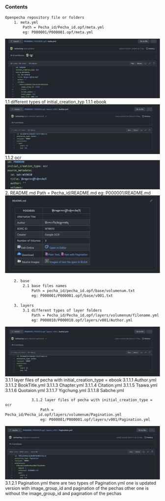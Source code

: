 ### Contents
    Openpecha repository file or folders
        1. meta.yml
            Path = Pecha_id/Pecha_id.opf/meta.yml
            eg: P000001/P000001.opf/meta.yml
![](https://raw.githubusercontent.com/ta4tsering/Openpecha-Readme/main/images/meta.png)
            1.1 different types of initial_creation_typ
                1.1.1 ebook
![](https://raw.githubusercontent.com/ta4tsering/Openpecha-Readme/main/images/ebook_layers.png)
                1.1.2 ocr
![](https://raw.githubusercontent.com/ta4tsering/Openpecha-Readme/main/images/initial_ocr.png)
        2. README.md
            Path = Pecha_id/README.md
            eg: P000001/README.md
![](https://raw.githubusercontent.com/ta4tsering/Openpecha-Readme/main/images/Readme.png)

        2. base
            2.1 base files names
                Path = pecha_id/pecha_id.opf/base/volumenum.txt
                eg: P000001/P000001.opf/base/v001.txt

        3. layers
            3.1 different types of layer folders
                Path = Pecha_id/Pecha_id.opf/layers/volumenum/filename.yml
                eg: P000010/P000010.opf/layers/v001/Author.yml
![](https://raw.githubusercontent.com/ta4tsering/Openpecha-Readme/main/images/ebook_layers.png)
                3.1.1 layer files of pecha with initial_creation_type = ebook
                    3.1.1.1 Author.yml
                    3.1.1.2 BookTitle.yml
                    3.1.1.3 Chapter.yml
                    3.1.1.4 Citation.yml
                    3.1.1.5 Tsawa.yml
                    3.1.1.6 Quotaion.yml
                    3.1.1.7 Yigchung.yml
                    3.1.1.8 Sabche.yml
                    
                3.1.2 layer files of pecha with initial_creation_type = ocr 
                    Path = Pecha_id/Pecha_id.opf/layers/volumenum/Pagination.yml
                    eg: P000001/P000001.opf/layers/v001/Pagination.yml
![](https://raw.githubusercontent.com/ta4tsering/Openpecha-Readme/main/images/pagination.png)
                    3.1.2.1 Pagination.yml
                            there are two types of Pagination.yml
                            one is updated version with image_group_id and pagination of the pechas
                            other one is without the image_group_id and pagination of the pechas
                        

                            
